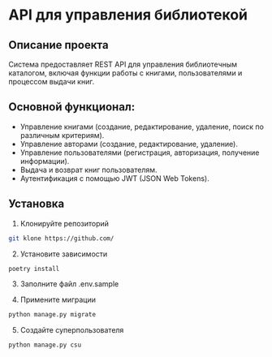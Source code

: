 # API для управления библиотекой

## Описание проекта

Система предоставляет REST API для управления библиотечным каталогом, включая функции работы с книгами, пользователями и
процессом выдачи книг.

## Основной функционал:

- Управление книгами (создание, редактирование, удаление, поиск по различным критериям).
- Управление авторами (создание, редактирование, удаление).
- Управление пользователями (регистрация, авторизация, получение информации).
- Выдача и возврат книг пользователям.
- Аутентификация с помощью JWT (JSON Web Tokens).

## Установка

1. Клонируйте репозиторий

```bash
git klone https://github.com/
```

2. Установите зависимости

```bash
poetry install
```

3. Заполните файл .env.sample


4. Примените миграции

```bash
python manage.py migrate
```

5. Создайте суперпользователя

```bash
python manage.py csu
```
